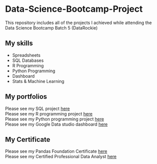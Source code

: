# Data-Science-Bootcamp-Project
This repository includes all of the projects I achieved while attending the Data Science Bootcamp Batch 5 (DataRockie)



## My skills

- Spreadsheets
- SQL Databases
- R Programming
- Python Programming
- Dashboard
- Stats & Machine Learning

## My portfolios

Please see my SQL project [here](https://github.com/beannut/Data-Science-Bootcamp-Project/tree/main/SQL)  
Please see my R programming project [here](https://github.com/beannut/Data-Science-Bootcamp-Project/tree/main/R%20programming)   
Please see my Python programming project [here](https://github.com/beannut/Data-Science-Bootcamp-Project/tree/main/Python%20programming)   
Please see my Google Data studio dashboard [here](https://github.com/beannut/Data-Science-Bootcamp-Project/blob/main/Sales_Report_Batch_5_(July_2022)%20(2).pdf)

## My Certificate
Please see my Pandas Foundation Certificate [here](https://github.com/beannut/Data-Science-Bootcamp-Project/blob/main/Pandas%20Foundation-certificate.pdf)  
Please see my Certified Professional Data Analyst [here](https://badgr.com/public/assertions/HK9Nb3BCQRitW_wWi-ovDQ?action=download)  
